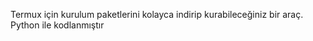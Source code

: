 Termux için kurulum paketlerini kolayca indirip kurabileceğiniz bir araç. Python ile kodlanmıştır


